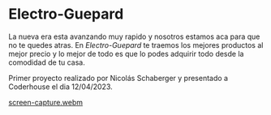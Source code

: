 # Electro-Guepard
La nueva era esta avanzando muy rapido y nosotros estamos aca para que no te quedes atras.
En *Electro-Guepard* te traemos los mejores productos al mejor precio y lo mejor de todo es que lo podes adquirir todo desde la comodidad de tu casa.

Primer proyecto realizado por Nicolás Schaberger y presentado a Coderhouse el dia 12/04/2023.

[screen-capture.webm](https://user-images.githubusercontent.com/110513912/231584999-b2f00844-953b-4023-a96c-f4023f309f98.webm)

